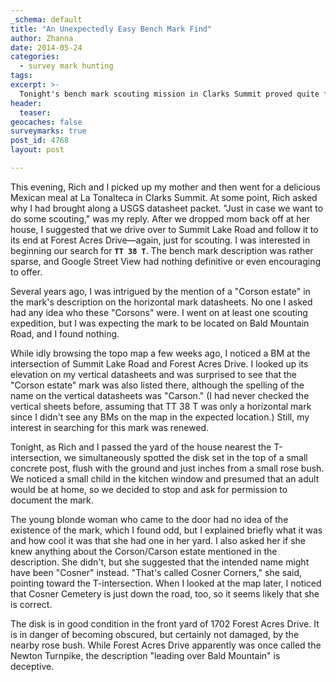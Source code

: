 ```yaml
---
_schema: default
title: "An Unexpectedly Easy Bench Mark Find"
author: Zhanna
date: 2014-05-24
categories:
  - survey mark hunting
tags:
excerpt: >-
  Tonight's bench mark scouting mission in Clarks Summit proved quite fruitful! Rich and I found TT 38 T.
header:
  teaser:
geocaches: false
surveymarks: true
post_id: 4768
layout: post

---
```


This evening, Rich and I picked up my mother and then went for a delicious Mexican meal at La Tonalteca in Clarks Summit.  At some point, Rich asked why I had brought along a USGS datasheet packet. "Just in case we want to do some scouting," was my reply.  After we dropped mom back off at her house, I suggested that we drive over to Summit Lake Road and follow it to its end at Forest Acres Drive—again, just for scouting.  I was interested in beginning our search for **`TT 38 T`**. The bench mark description was rather sparse, and Google Street View had nothing definitive or even encouraging to offer.  

Several years ago, I was intrigued by the mention of a "Corson estate" in the mark's description on the horizontal mark datasheets.  No one I asked had any idea who these "Corsons" were.  I went on at least one scouting expedition, but I was expecting the mark to be located on Bald Mountain Road, and I found nothing.

While idly browsing the topo map a few weeks ago, I noticed a BM at the intersection of Summit Lake Road and Forest Acres Drive.  I looked up its elevation on my vertical datasheets and was surprised to see that the "Corson estate" mark was also listed there, although the spelling of the name on the vertical datasheets was "Carson."  (I had never checked the vertical sheets before, assuming that TT 38 T was only a horizontal mark since I didn't see any BMs on the map in the expected location.) Still, my interest in searching for this mark was renewed.

Tonight, as Rich and I passed the yard of the house nearest the T-intersection, we simultaneously spotted the disk set in the top of a small concrete post, flush with the ground and just inches from a small rose bush. We noticed a small child in the kitchen window and presumed that an adult would be at home, so we decided to stop and ask for permission to document the mark.

The young blonde woman who came to the door had no idea of the existence of the mark, which I found odd, but I explained briefly what it was and how cool it was that she had one in her yard.  I also asked her if she knew anything about the Corson/Carson estate mentioned in the description.  She didn't, but she suggested that the intended name might have been "Cosner" instead.  "That's called Cosner Corners," she said, pointing toward the T-intersection.  When I looked at the map later, I noticed that Cosner Cemetery is just down the road, too, so it seems likely that she is correct.

The disk is in good condition in the front yard of 1702 Forest Acres Drive.  It is in danger of becoming obscured, but certainly not damaged, by the nearby rose bush. While Forest Acres Drive apparently was once called the Newton Turnpike, the description "leading over Bald Mountain" is deceptive. 
